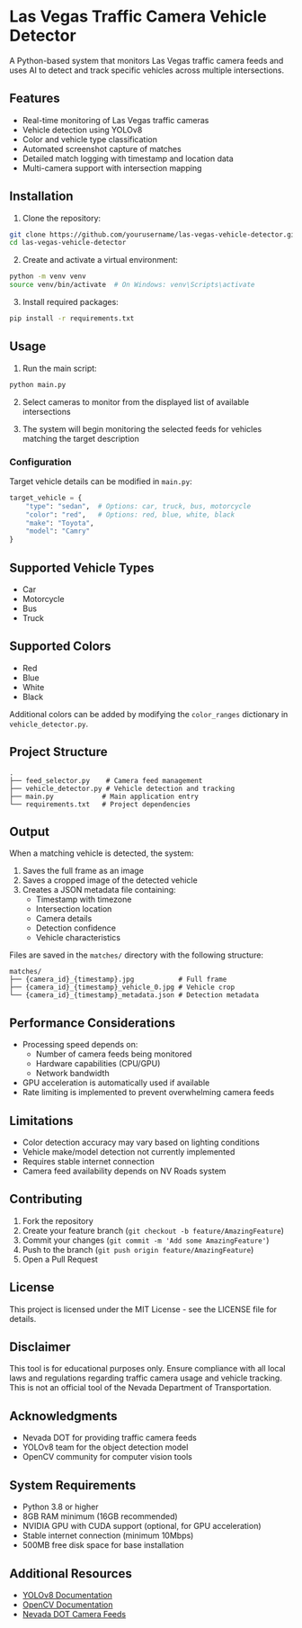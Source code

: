 # Las Vegas Traffic Camera Vehicle Detector

A Python-based system that monitors Las Vegas traffic camera feeds and uses AI to detect and track specific vehicles across multiple intersections.

## Features

- Real-time monitoring of Las Vegas traffic cameras
- Vehicle detection using YOLOv8
- Color and vehicle type classification
- Automated screenshot capture of matches
- Detailed match logging with timestamp and location data
- Multi-camera support with intersection mapping

## Installation

1. Clone the repository:
```bash
git clone https://github.com/yourusername/las-vegas-vehicle-detector.git
cd las-vegas-vehicle-detector
```

2. Create and activate a virtual environment:
```bash
python -m venv venv
source venv/bin/activate  # On Windows: venv\Scripts\activate
```

3. Install required packages:
```bash
pip install -r requirements.txt
```

## Usage

1. Run the main script:
```bash
python main.py
```

2. Select cameras to monitor from the displayed list of available intersections

3. The system will begin monitoring the selected feeds for vehicles matching the target description

### Configuration

Target vehicle details can be modified in `main.py`:
```python
target_vehicle = {
    "type": "sedan",  # Options: car, truck, bus, motorcycle
    "color": "red",   # Options: red, blue, white, black
    "make": "Toyota",
    "model": "Camry"
}
```

## Supported Vehicle Types

- Car
- Motorcycle
- Bus
- Truck

## Supported Colors

- Red
- Blue
- White
- Black

Additional colors can be added by modifying the `color_ranges` dictionary in `vehicle_detector.py`.

## Project Structure

```
.
├── feed_selector.py    # Camera feed management
├── vehicle_detector.py # Vehicle detection and tracking
├── main.py            # Main application entry
└── requirements.txt   # Project dependencies
```

## Output

When a matching vehicle is detected, the system:

1. Saves the full frame as an image
2. Saves a cropped image of the detected vehicle
3. Creates a JSON metadata file containing:
   - Timestamp with timezone
   - Intersection location
   - Camera details
   - Detection confidence
   - Vehicle characteristics

Files are saved in the `matches/` directory with the following structure:
```
matches/
├── {camera_id}_{timestamp}.jpg           # Full frame
├── {camera_id}_{timestamp}_vehicle_0.jpg # Vehicle crop
└── {camera_id}_{timestamp}_metadata.json # Detection metadata
```

## Performance Considerations

- Processing speed depends on:
  - Number of camera feeds being monitored
  - Hardware capabilities (CPU/GPU)
  - Network bandwidth
- GPU acceleration is automatically used if available
- Rate limiting is implemented to prevent overwhelming camera feeds

## Limitations

- Color detection accuracy may vary based on lighting conditions
- Vehicle make/model detection not currently implemented
- Requires stable internet connection
- Camera feed availability depends on NV Roads system

## Contributing

1. Fork the repository
2. Create your feature branch (`git checkout -b feature/AmazingFeature`)
3. Commit your changes (`git commit -m 'Add some AmazingFeature'`)
4. Push to the branch (`git push origin feature/AmazingFeature`)
5. Open a Pull Request

## License

This project is licensed under the MIT License - see the LICENSE file for details.

## Disclaimer

This tool is for educational purposes only. Ensure compliance with all local laws and regulations regarding traffic camera usage and vehicle tracking. This is not an official tool of the Nevada Department of Transportation.

## Acknowledgments

- Nevada DOT for providing traffic camera feeds
- YOLOv8 team for the object detection model
- OpenCV community for computer vision tools

## System Requirements

- Python 3.8 or higher
- 8GB RAM minimum (16GB recommended)
- NVIDIA GPU with CUDA support (optional, for GPU acceleration)
- Stable internet connection (minimum 10Mbps)
- 500MB free disk space for base installation

## Additional Resources

- [YOLOv8 Documentation](https://docs.ultralytics.com/)
- [OpenCV Documentation](https://docs.opencv.org/)
- [Nevada DOT Camera Feeds](https://www.nvroads.com/)